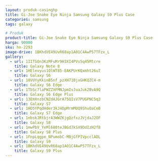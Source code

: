 ```yaml
---
layout: produk-casinghp
title: Gi-Joe Snake Eye Ninja Samsung Galaxy S9 Plus Case
categories: samsung
tags: galaxy

# Produk
product-title: Gi-Joe Snake Eye Ninja Samsung Galaxy S9 Plus Case
harga: 90000
sku: hn-2293
image-drive: 1BKhdVE49UvR68ap1AO1C4AwP57TFzx_L
gallery:
  - url: 1IITSOn3KzMFuMr9H3XI4PVs5q45Mtcre
    title: Galaxy Note 8
  - url: 1HElevyus1QlWT85-EAKPUrKQxmht26u7
    title: Galaxy S6
  - url: 10VUYyKkinB5nf_pzXH71BjxGHKQZC4-m
    title: Galaxy S6 Edge
  - url: 1TbSc7laPWZZXFMNJpmIvJuaJuk2BvA9Q
    title: Galaxy S6 Edge Plus
  - url: 13EmXnzbCNZdAJGrA75QIsV7PUGPNC5q3
    title: Galaxy S7
  - url: 1HO5YPqdHder3kJ4DpMrmMUQ9ShuOaCeB
    title: Galaxy S7 Edge
  - url: 1nbskJRtbjrA3WWZKjgQzfxzJVjdaJ2OF
    title: Galaxy S8
  - url: 1mwPbV_YeMl680teJBGd7kSX9DdIzH2f8
    title: Galaxy S8 Plus
  - url: 1FnpLqgpe_NPumobC-MBjGfPIVpcclADL
    title: Galaxy S9
  - url: 1BKhdVE49UvR68ap1AO1C4AwP57TFzx_L
    title: Galaxy S9 Plus
---
```

